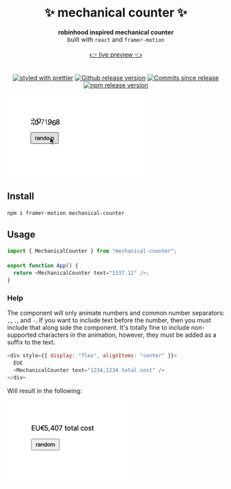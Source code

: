 <h1 align="center">✨ mechanical counter ✨</h1>

<div align="center">
  <strong>robinhood inspired mechanical counter</strong>
</div>
<div align="center">
  built with <code>react</code> and <code>framer-motion</code>
</div>
<br />
<div align="center">
  <a href="https://main--617315b23667c2003a0d878b.chromatic.com">👉 live preview 👈</a>
</div>
<br />
<div align="center">

[![styled with prettier](https://img.shields.io/badge/styled_with-prettier-ff69b4.svg)](https://github.com/prettier/prettier)
[![Github release version](https://img.shields.io/github/tag/bitttttten/mechanical-counter.svg)](https://github.com/bitttttten/mechanical-counter/releases)
[![Commits since release](https://img.shields.io/github/commits-since/bitttttten/mechanical-counter/v1.0.1.svg)](https://github.com/bitttttten/mechanical-counter/compare/v1.0.1...main)
[![npm release version](https://img.shields.io/npm/v/mechanical-counter.svg)](https://www.npmjs.com/package/mechanical-counter)

</div>

![preview](./docs/preview.webp)

## Install

```sh
npm i framer-motion mechanical-counter
```

## Usage

```js
import { MechanicalCounter } from "mechanical-counter";

export function App() {
  return <MechanicalCounter text="1337.12" />;
}
```

### Help

The component will only animate numbers and common number separators: `,`, `.`, and `-`. If you want to include text before the number, then you must include that along side the component. It's totally fine to include non-supported characters in the animation, however, they must be added as a suffix to the text.

```js
<div style={{ display: "flex", alignItems: "center" }}>
  EU€
  <MechanicalCounter text="1234,1234 total cost" />
</div>
```

Will result in the following:

![preview](./docs/preview-2.webp)
